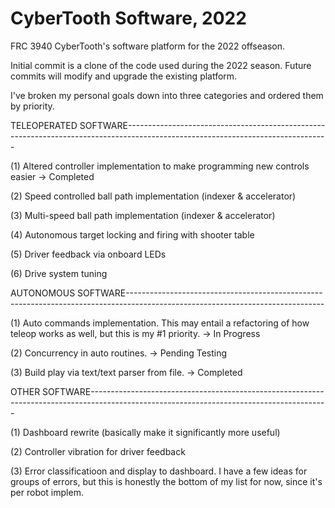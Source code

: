 # CyberTooth Software, 2022
FRC 3940 CyberTooth's software platform for the 2022 offseason.

Initial commit is a clone of the code used during the 2022 season. Future commits will modify and upgrade the existing platform.

I've broken my personal goals down into three categories and ordered them by priority.

TELEOPERATED SOFTWARE--------------------------------------------------------------------------------------------------------------------------------

  (1) Altered controller implementation to make programming new controls easier -> Completed
  
  (2) Speed controlled ball path implementation (indexer & accelerator)
  
  (3) Multi-speed ball path implementation (indexer & accelerator)
  
  (4) Autonomous target locking and firing with shooter table
  
  (5) Driver feedback via onboard LEDs
  
  (6) Drive system tuning


AUTONOMOUS SOFTWARE-------------------------------------------------------------------------------------------------------------------------------

  (1) Auto commands implementation. This may entail a refactoring of how teleop works as well, but this is my #1 priority. -> In Progress
  
  (2) Concurrency in auto routines. -> Pending Testing
  
  (3) Build play via text/text parser from file. -> Completed


OTHER SOFTWARE-----------------------------------------------------------------------------------------------------------------------------------------

  (1) Dashboard rewrite (basically make it significantly more useful)
  
  (2) Controller vibration for driver feedback
  
  (3) Error classificatioon and display to dashboard. I have a few ideas for groups of errors, but this is honestly the bottom of my list for now, since it's per robot implem.
